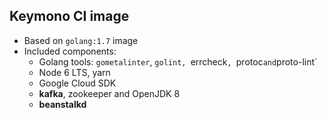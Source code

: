 ## Keymono CI image

- Based on `golang:1.7` image
- Included components:
  + Golang tools: `gometalinter`, `golint, `errcheck`, `protoc` and `proto-lint`
  + Node 6 LTS, yarn
  + Google Cloud SDK
  + **kafka**, zookeeper and OpenJDK 8
  + **beanstalkd**
